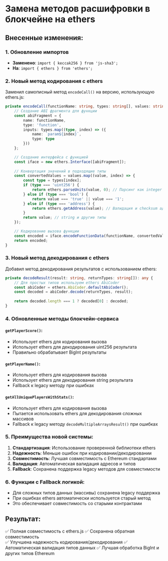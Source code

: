 # Замена методов расшифровки в блокчейне на ethers

## Внесенные изменения:

### 1. Обновление импортов
- **Заменено**: `import { keccak256 } from 'js-sha3';`
- **На**: `import { ethers } from 'ethers';`

### 2. Новый метод кодирования с ethers
Заменил самописный метод `encodeCall()` на версию, использующую ethers.js:

```typescript
private encodeCall(functionName: string, types: string[], values: string[]): string {
    // Создание ABI фрагмента для функции
    const abiFragment = {
        name: functionName,
        type: 'function',
        inputs: types.map((type, index) => ({
            name: `param${index}`,
            type: type
        }))
    };

    // Создание интерфейса с функцией
    const iface = new ethers.Interface([abiFragment]);
    
    // Конвертация значений в подходящие типы
    const convertedValues = values.map((value, index) => {
        const type = types[index];
        if (type === 'uint256') {
            return ethers.parseUnits(value, 0); // Парсинг как integer
        } else if (type === 'bool') {
            return value === 'true' || value === '1';
        } else if (type === 'address') {
            return ethers.getAddress(value); // Валидация и checksum адреса
        }
        return value; // string и другие типы
    });

    // Кодирование вызова функции
    const encoded = iface.encodeFunctionData(functionName, convertedValues);
    return encoded;
}
```

### 3. Новый метод декодирования с ethers
Добавил метод декодирования результатов с использованием ethers:

```typescript
private decodeResult(result: string, returnTypes: string[]): any {
    // Для простых типов используем ethers AbiCoder
    const abiCoder = ethers.AbiCoder.defaultAbiCoder();
    const decoded = abiCoder.decode(returnTypes, result);
    
    return decoded.length === 1 ? decoded[0] : decoded;
}
```

### 4. Обновленные методы блокчейн-сервиса

#### `getPlayerScore()`:
- Использует ethers для кодирования вызова
- Использует ethers для декодирования uint256 результата
- Правильно обрабатывает BigInt результаты

#### `getPlayerName()`:
- Использует ethers для кодирования вызова
- Использует ethers для декодирования string результата
- Fallback к legacy методу при ошибках

#### `getAllUniquePlayersWithStats()`:
- Использует ethers для кодирования вызова
- Пытается использовать ethers для декодирования сложных массивов
- Fallback к legacy методу `decodeMultipleArraysResult()` при ошибках

### 5. Преимущества новой системы:

1. **Стандартизация**: Использование проверенной библиотеки ethers
2. **Надежность**: Меньше ошибок при кодировании/декодировании
3. **Совместимость**: Лучшая совместимость с Ethereum стандартами
4. **Валидация**: Автоматическая валидация адресов и типов
5. **Fallback**: Сохранена поддержка legacy методов для совместимости

### 6. Функции с Fallback логикой:

- Для сложных типов данных (массивы) сохранена legacy поддержка
- При ошибках ethers автоматически используется старый метод
- Это обеспечивает совместимость со старыми контрактами

## Результат:

✅ Полная совместимость с ethers.js
✅ Сохранена обратная совместимость  
✅ Улучшена надежность кодирования/декодирования
✅ Автоматическая валидация типов данных
✅ Лучшая обработка BigInt и других типов Ethereum
